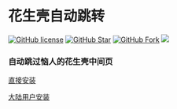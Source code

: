# 花生壳自动跳转
[![GitHub license](https://img.shields.io/github/license/hyue418/oray-redirect.svg?style=flat-square&color=4285dd&logo=github)](https://github.com/hyue418/oray-redirect)
[![GitHub Star](https://img.shields.io/github/stars/hyue418/oray-redirect.svg?style=flat-square&label=Star&color=4285dd&logo=github)](https://github.com/hyue418/oray-redirect)
[![GitHub Fork](https://img.shields.io/github/forks/hyue418/oray-redirect.svg?style=flat-square&label=Fork&color=4285dd&logo=github)](https://github.com/hyue418/oray-redirect)
[![](https://data.jsdelivr.com/v1/package/gh/hyue418/oray-redirect/badge)](https://www.jsdelivr.com/package/gh/hyue418/oray-redirect)
### 自动跳过恼人的花生壳中间页
[直接安装](https://raw.githubusercontent.com/hyue418/oray-redirect/master/oray-redirect.user.js)

[大陆用户安装](https://ghfast.top/https://raw.githubusercontent.com/hyue418/oray-redirect/master/oray-redirect.user.js)
